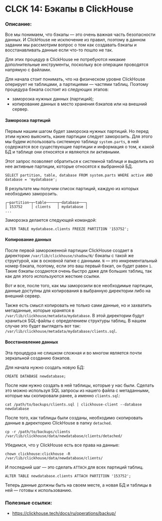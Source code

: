 <div>
<h1>CLCK 14: Бэкапы в ClickHouse</h1>
<div>
<h3><strong>Описание:</strong></h3>
<p>Все мы понимаем, что бэкапы &mdash; это очень важная часть безопасности данных. И ClickHouse не исключение из правил, поэтому в данном задании мы рассмотрим вопрос о том как создавать бэкапы и восстанавливать данные если что-то пошло не так.</p>
<p>Для этих процедур в ClickHouse не потребуются никакие дополнительные инструменты, поскольку все операции проводятся напрямую с файлами.</p>
<p>Для начала стоит понимать, что на физическом уровне ClickHouse оперирует не таблицами, а партициями &mdash; частями таблиц. Поэтому процедура бэкапа состоит из следующих этапов:</p>
<ul>
<li>заморозка нужных данных (партиций);</li>
<li>копирование данных в место хранения бэкапов или на внешний сервер.</li>
</ul>
<h4>Заморозка партиций</h4>
<p>Первым нашим шагом будет заморозка нужных партиций. Но перед этим нужно выяснить, какие партиции следует заморозить. Для этого мы будем использовать системную таблицу <code>system.parts</code>, в ней содержатся все существующие партиции и информация о том, к какой БД и таблице они относятся и являются ли активными.</p>
<p>Этот запрос позволяет обратиться к системной таблице и выделить из нее активные партиции, которые относятся к выбранной БД.</p>
<pre><code>SELECT partition, table, database FROM system.parts WHERE active AND database = 'mydatabase';
</code></pre>
<p>В результате мы получим список партиций, каждую из которых необходимо заморозить.</p>
<pre><code>┌─partition─┬─table─────┬─database───┐
│ 153752    │ clients   │ mydatabase │
...
</code></pre>
<p>Заморозка делается следующей командой:</p>
<pre><code>ALTER TABLE mydatabase.clients FREEZE PARTITION '153752';
</code></pre>
<h4>Копирование данных</h4>
<p>После первой замороженной партиции ClickHouse создает в директории <code>/var/lib/clickhouse/shadow/N/</code> бэкапы с такой же структурой, как в основной папке с данными. <code>N</code> &mdash; это инкрементальный номер бэкапа, поэтому, если это ваш первый бэкап, он будет равен <code>1</code>. Такие бэкапы создаются очень быстро даже для больших таблиц, так как для этого используются жесткие ссылки.</p>
<p>Вот и все, после того, как мы заморозили все необходимые партиции, данные доступны для копирования в выбранную директории либо на внешний сервер.</p>
<p>Также есть смысл копировать не только сами данные, но и захватить метаданные, которые хранятся в <code>/var/lib/clickhouse/metadata/mydatabase</code>. В этой директории будут храниться SQL-файлы с определением структуры таблиц. В нашем случае это будет выглядеть вот так: <code>/var/lib/clickhouse/metadata/mydatabase/clients.sql</code>.</p>
<h4>Восстановление данных</h4>
<p>Эта процедура не слишком сложная и во многом является почти зеркальной созданию бэкапов.</p>
<p>Для начала нужно создать новую БД:</p>
<pre><code>CREATE DATABASE newdatabase;
</code></pre>
<p>После нам нужно создать в ней таблицы, которые у нас были. Сделать это можно используя SQL запросы из нашего файла с метаданными, которые мы скопировали ранее, а именно <code>clients.sql</code>:</p>
<pre><code>cat /path/to/backups/clients.sql | clickhouse-client --database newdatabase
</code></pre>
<p>После того, как таблицы были созданы, необходимо скопировать данные в директорию ClickHouse в папку <code>detached</code>.</p>
<pre><code>cp -r /path/to/backups/clients /var/lib/clickhouse/data/newdatabase/clients/detached/
</code></pre>
<p>Убедимся, что у ClickHouse есть все права на данные:</p>
<pre><code>chown clickhouse:clickhouse -R /var/lib/clickhouse/data/newdatabase/clients/
</code></pre>
<p>И последний шаг &mdash; это сделать <code>ATTACH</code> для всех партиций таблиц.</p>
<pre><code>ALTER TABLE newdatabase.clients ATTACH PARTITION '153752';
</code></pre>
<p>Теперь данные должны быть на своем месте, а новая БД и таблицы в ней &mdash; готовы к использованию.</p>
<h3><strong>Полезные ссылки:</strong></h3>
<ul>
<li><a href="https://clickhouse.tech/docs/ru/operations/backup/">https://clickhouse.tech/docs/ru/operations/backup/</a></li>
</ul>
</div>
<div>&nbsp;</div>
</div>
